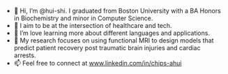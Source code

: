 - 👋 Hi, I’m @hui-shi. I graduated from Boston University with a BA Honors in Biochemistry and minor in Computer Science.
- 👀 I aim to be at the intersection of healthcare and tech.
- 🌱 I’m love learning more about different languages and applications.
- 🧠 My research focuses on using functional MRI to design models that predict patient recovery post traumatic brain injuries and cardiac arrests.  
- 📫 Feel free to connect at www.linkedin.com/in/chips-ahui

<!---
hui-shi/hui-shi is a ✨ special ✨ repository because its `README.md` (this file) appears on your GitHub profile.
You can click the Preview link to take a look at your changes.
--->
